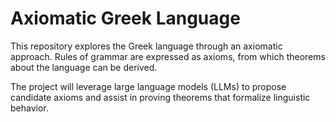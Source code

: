 # Axiomatic Greek Language

This repository explores the Greek language through an axiomatic approach. Rules of grammar are expressed as axioms, from which theorems about the language can be derived.

The project will leverage large language models (LLMs) to propose candidate axioms and assist in proving theorems that formalize linguistic behavior.
